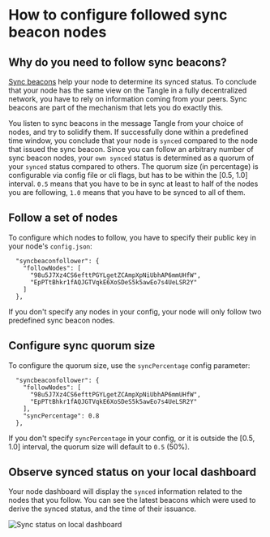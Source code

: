 # How to configure followed sync beacon nodes

## Why do you need to follow sync beacons?
[Sync beacons](./syncbeacon.md) help your node to determine its synced status. To conclude that your node has the same view on the Tangle in a fully decentralized network, you have to rely on information coming from your peers. Sync beacons are part of the mechanism that lets you do exactly this.

You listen to sync beacons in the message Tangle from your choice of nodes, and try to solidify them. If successfully done within a predefined time window, you conclude that your node is `synced` compared to the node that issued the sync beacon. Since you can follow an arbitrary number of sync beacon nodes, your `own synced` status is determined as a quorum of your `synced` status compared to others. The quorum size (in percentage) is configurable via config file or cli flags, but has to be within the [0.5, 1.0] interval. `0.5` means that you have to be in sync at least to half of the nodes you are following, `1.0` means that you have to be synced to all of them.
## Follow a set of nodes
To configure which nodes to follow, you have to specify their public key in your node's `config.json`:
```
  "syncbeaconfollower": {
    "followNodes": [
      "98u5J7Xz4CS6efttPGYLgetZCAmpXpNiUbhAP6mmUHfW",
      "EpPTtBhkr1fAQJGTVqkE6XoSDeS5k5awEo7s4UeLSR2Y"
    ]
  },
```
If you don't specify any nodes in your config, your node will only follow two predefined sync beacon nodes.
## Configure sync quorum size
To configure the quorum size, use the `syncPercentage` config parameter:
```
  "syncbeaconfollower": {
    "followNodes": [
      "98u5J7Xz4CS6efttPGYLgetZCAmpXpNiUbhAP6mmUHfW",
      "EpPTtBhkr1fAQJGTVqkE6XoSDeS5k5awEo7s4UeLSR2Y"
    ],
    "syncPercentage": 0.8
  },
```
If you don't specify `syncPercentage` in your config, or it is outside the [0.5, 1.0] interval, the quorum size will default to `0.5` (50%).

## Observe synced status on your local dashboard
Your node dashboard will display the `synced` information related to the nodes that you follow. You can see the latest beacons which were used to derive the synced status, and the time of their issuance.

![Sync status on local dashboard](https://i.imgur.com/4QXwhyJ.png)